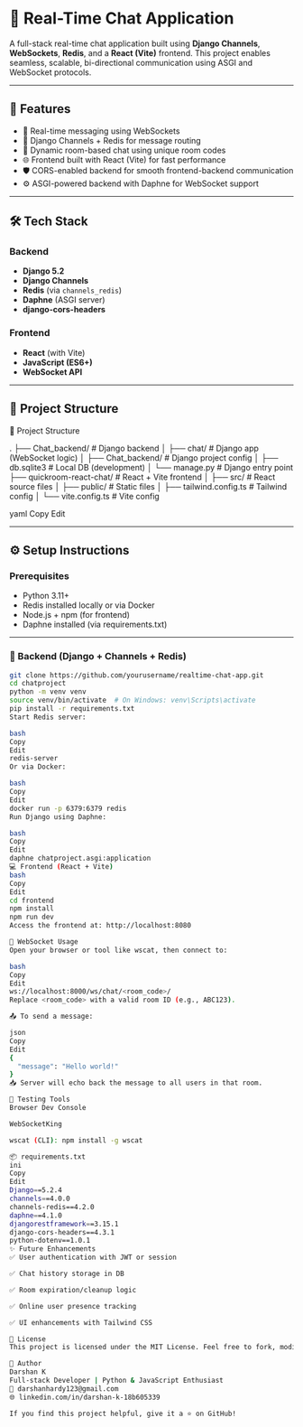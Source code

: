 # 💬 Real-Time Chat Application

A full-stack real-time chat application built using **Django Channels**, **WebSockets**, **Redis**, and a **React (Vite)** frontend. This project enables seamless, scalable, bi-directional communication using ASGI and WebSocket protocols.

---

## 🚀 Features

- 🔗 Real-time messaging using WebSockets
- 🧠 Django Channels + Redis for message routing
- 👥 Dynamic room-based chat using unique room codes
- 🌐 Frontend built with React (Vite) for fast performance
- 🛡️ CORS-enabled backend for smooth frontend-backend communication
- ⚙️ ASGI-powered backend with Daphne for WebSocket support

---

## 🛠️ Tech Stack

### Backend
- **Django 5.2**
- **Django Channels**
- **Redis** (via `channels_redis`)
- **Daphne** (ASGI server)
- **django-cors-headers**

### Frontend
- **React** (with Vite)
- **JavaScript (ES6+)**
- **WebSocket API**

---

## 📁 Project Structure

📁 Project Structure

.
├── Chat_backend/               # Django backend
│   ├── chat/                   # Django app (WebSocket logic)
│   ├── Chat_backend/           # Django project config
│   ├── db.sqlite3              # Local DB (development)
│   └── manage.py               # Django entry point
├── quickroom-react-chat/       # React + Vite frontend
│   ├── src/                    # React source files
│   ├── public/                 # Static files
│   ├── tailwind.config.ts      # Tailwind config
│   └── vite.config.ts          # Vite config

yaml
Copy
Edit

---

## ⚙️ Setup Instructions

### Prerequisites

- Python 3.11+
- Redis installed locally or via Docker
- Node.js + npm (for frontend)
- Daphne installed (via requirements.txt)

---

### 🔧 Backend (Django + Channels + Redis)

```bash
git clone https://github.com/yourusername/realtime-chat-app.git
cd chatproject
python -m venv venv
source venv/bin/activate  # On Windows: venv\Scripts\activate
pip install -r requirements.txt
Start Redis server:

bash
Copy
Edit
redis-server
Or via Docker:

bash
Copy
Edit
docker run -p 6379:6379 redis
Run Django using Daphne:

bash
Copy
Edit
daphne chatproject.asgi:application
💻 Frontend (React + Vite)
bash
Copy
Edit
cd frontend
npm install
npm run dev
Access the frontend at: http://localhost:8080

🔌 WebSocket Usage
Open your browser or tool like wscat, then connect to:

bash
Copy
Edit
ws://localhost:8000/ws/chat/<room_code>/
Replace <room_code> with a valid room ID (e.g., ABC123).

📤 To send a message:

json
Copy
Edit
{
  "message": "Hello world!"
}
📥 Server will echo back the message to all users in that room.

🧪 Testing Tools
Browser Dev Console

WebSocketKing

wscat (CLI): npm install -g wscat

📦 requirements.txt
ini
Copy
Edit
Django==5.2.4
channels==4.0.0
channels-redis==4.2.0
daphne==4.1.0
djangorestframework==3.15.1
django-cors-headers==4.3.1
python-dotenv==1.0.1
✨ Future Enhancements
✅ User authentication with JWT or session

✅ Chat history storage in DB

✅ Room expiration/cleanup logic

✅ Online user presence tracking

✅ UI enhancements with Tailwind CSS

📄 License
This project is licensed under the MIT License. Feel free to fork, modify, and use it in your own apps.

👤 Author
Darshan K
Full-stack Developer | Python & JavaScript Enthusiast
📧 darshanhardy123@gmail.com
🌐 linkedin.com/in/darshan-k-18b605339

If you find this project helpful, give it a ⭐ on GitHub!
